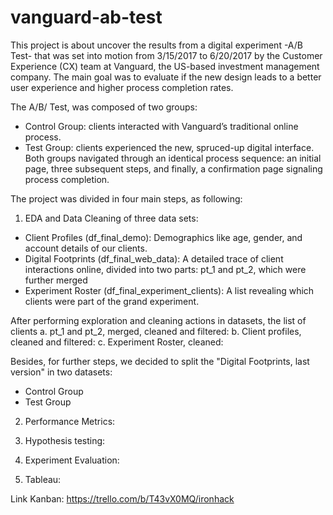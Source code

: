 # vanguard-ab-test

This project is about uncover the results from a digital experiment -A/B Test- that was set into motion from 3/15/2017 to 6/20/2017 by the Customer Experience (CX) team at Vanguard, the US-based investment management company. The main goal was to evaluate if the new design leads to a better user experience and higher process completion rates.

The A/B/ Test, was composed of two groups: 
- Control Group: clients interacted with Vanguard’s traditional online process.
- Test Group: clients experienced the new, spruced-up digital interface.
Both groups navigated through an identical process sequence: an initial page, three subsequent steps, and finally, a confirmation page signaling process completion.

The project was divided in four main steps, as following:

1. EDA and Data Cleaning of three data sets:

- Client Profiles (df_final_demo): Demographics like age, gender, and account details of our clients.
- Digital Footprints (df_final_web_data): A detailed trace of client interactions online, divided into two parts: pt_1 and pt_2, which were further merged
- Experiment Roster (df_final_experiment_clients): A list revealing which clients were part of the grand experiment.

After performing exploration and cleaning actions in datasets, the list of clients 
a. pt_1 and pt_2, merged, cleaned and filtered: 
b. Client profiles, cleaned and filtered:
c. Experiment Roster, cleaned:

Besides, for further steps, we decided to split the "Digital Footprints, last version" in two datasets:
- Control Group
- Test Group

2. Performance Metrics: 

3. Hypothesis testing: 

4. Experiment Evaluation: 

5. Tableau: 


Link Kanban: https://trello.com/b/T43vX0MQ/ironhack
